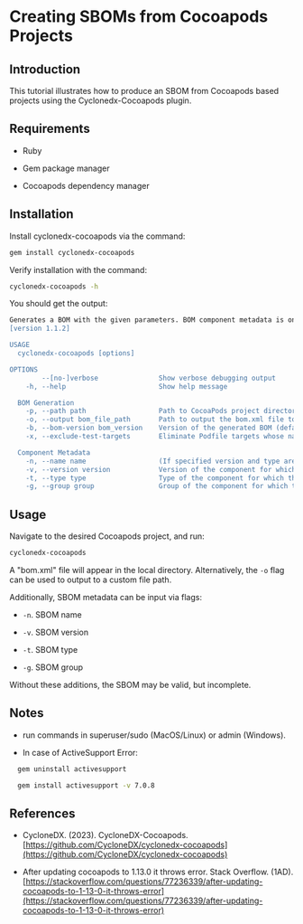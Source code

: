# Creating SBOMs from Cocoapods Projects

## Introduction

This tutorial illustrates how to produce an SBOM from Cocoapods based projects using the Cyclonedx-Cocoapods plugin.

## Requirements

* Ruby

* Gem package manager

* Cocoapods dependency manager

## Installation

Install cyclonedx-cocoapods via the command:

```bash
gem install cyclonedx-cocoapods
```

Verify installation with the command:

```bash
cyclonedx-cocoapods -h
```

You should get the output:

```bash
Generates a BOM with the given parameters. BOM component metadata is only generated if the component's name, version, and type are provided using the --name, --version, and --type parameters.
[version 1.1.2]

USAGE
  cyclonedx-cocoapods [options]

OPTIONS
        --[no-]verbose               Show verbose debugging output
    -h, --help                       Show help message

  BOM Generation
    -p, --path path                  Path to CocoaPods project directory (default: current directory)
    -o, --output bom_file_path       Path to output the bom.xml file to (default: "bom.xml")
    -b, --bom-version bom_version    Version of the generated BOM (default: "1")
    -x, --exclude-test-targets       Eliminate Podfile targets whose name contains the word "test"

  Component Metadata
    -n, --name name                  (If specified version and type are also required) Name of the component for which the BOM is generated
    -v, --version version            Version of the component for which the BOM is generated
    -t, --type type                  Type of the component for which the BOM is generated (one of application|framework|library|container|operating-system|device|firmware|file)
    -g, --group group                Group of the component for which the BOM is generated

```
## Usage

Navigate to the desired Cocoapods project, and run:


```bash
cyclonedx-cocoapods
```

A "bom.xml" file will appear in the local directory. Alternatively, the ```-o``` flag can be used to output to a custom file path.


Additionally, SBOM metadata can be input via flags:

* ```-n```. SBOM name

* ```-v```. SBOM version

* ```-t```. SBOM type

* ```-g```. SBOM group


Without these additions, the SBOM may be valid, but incomplete.

## Notes

* run commands in superuser/sudo (MacOS/Linux) or admin (Windows).

* In case of ActiveSupport Error:

```bash
  gem uninstall activesupport

  gem install activesupport -v 7.0.8
```

## References

* CycloneDX. (2023). CycloneDX-Cocoapods. [https://github.com/CycloneDX/cyclonedx-cocoapods](https://github.com/CycloneDX/cyclonedx-cocoapods)

* After updating cocoapods to 1.13.0 it throws error. Stack Overflow. (1AD). [https://stackoverflow.com/questions/77236339/after-updating-cocoapods-to-1-13-0-it-throws-error](https://stackoverflow.com/questions/77236339/after-updating-cocoapods-to-1-13-0-it-throws-error)


